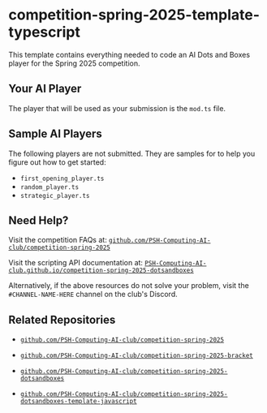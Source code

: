 # competition-spring-2025-template-typescript

This template contains everything needed to code an AI Dots and Boxes player for the Spring 2025 competition.

## Your AI Player

The player that will be used as your submission is the `mod.ts` file.

## Sample AI Players

The following players are not submitted. They are samples for to help you figure out how to get started:

- `first_opening_player.ts`
- `random_player.ts`
- `strategic_player.ts`

## Need Help?

Visit the competition FAQs at: [`github.com/PSH-Computing-AI-club/competition-spring-2025`](https://github.com/PSH-Computing-AI-club/competition-spring-2025)

Visit the scripting API documentation at: [`PSH-Computing-AI-club.github.io/competition-spring-2025-dotsandboxes`](https://PSH-Computing-AI-club.github.io/competition-spring-2025-dotsandboxes)

Alternatively, if the above resources do not solve your problem, visit the `#CHANNEL-NAME-HERE` channel on the club's Discord.

## Related Repositories

- [`github.com/PSH-Computing-AI-club/competition-spring-2025`](https://github.com/PSH-Computing-AI-club/competition-spring-2025)

- [`github.com/PSH-Computing-AI-club/competition-spring-2025-bracket`](https://github.com/PSH-Computing-AI-club/competition-spring-2025-bracket)

- [`github.com/PSH-Computing-AI-club/competition-spring-2025-dotsandboxes`](https://github.com/PSH-Computing-AI-club/competition-spring-2025-dotsandboxes)

- [`github.com/PSH-Computing-AI-club/competition-spring-2025-dotsandboxes-template-javascript`](https://github.com/PSH-Computing-AI-club/competition-spring-2025-dotsandboxes-template-javascript)
